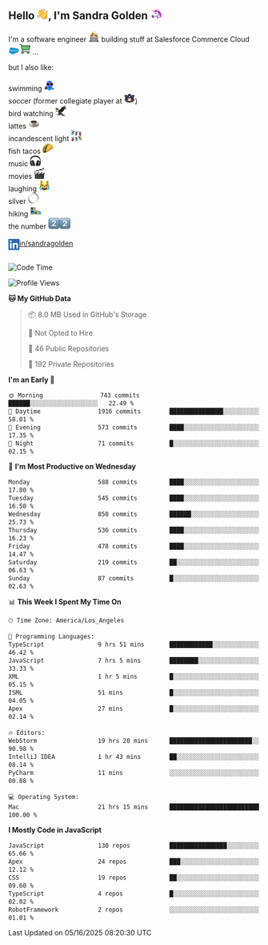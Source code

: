 ## Hello <img src="./static/emoji/wave.png" width="22" />, I'm Sandra Golden <img src="./static/emoji/unicorn-face.png" width="22" />

I'm a software engineer <img src="./static/emoji/female-technologist.png" width="22" /> building stuff at Salesforce Commerce Cloud <img src="./static/emoji/salesforce.png" width="22" /><img src="./static/emoji/commerce-cloud.png" width="22" />&nbsp;...

but I also like:<br/><br/>
swimming <img alt="swimming" src="./static/emoji/keep-swimming.png" width="22" /><br/>
soccer  (former collegiate player at <img src="./static/emoji/auburn.png" width="22" />)<br/>
bird watching <img src="./static/emoji/eagle.png" width="22" /><br/>
lattes <img src="./static/emoji/coffee.png" width="22" /><br/>
incandescent light <img src="./static/emoji/lights.png" width="22" /><br/>
fish tacos <img src="./static/emoji/taco.png" width="22" /><br/>
music <img src="./static/emoji/headphones.png" width="22" /><br/>
movies <img src="./static/emoji/movie-clapper.png" width="22" /><br/>
laughing <img src="./static/emoji/joy-cat.png" width="22" /><br/>
silver <img src="./static/emoji/silver-hoop.png" width="22" /><br/>
hiking <img src="./static/emoji/hiker.png" width="22" /><br/>
the number <img src="./static/emoji/two.png" width="22" /><img src="./static/emoji/two.png" width="22" />
<br/><br/>
<img align="left" alt="Sandra Golden | LinkedIn" width="22px" src="./static/emoji/linkedin.png" /> <a href="https://www.linkedin.com/in/sandragolden/">in/sandragolden</a>
<br/><br/>
<!--START_SECTION:waka-->
![Code Time](http://img.shields.io/badge/Code%20Time-1%2C097%20hrs%2038%20mins-blue)

![Profile Views](http://img.shields.io/badge/Profile%20Views-0-blue)

**🐱 My GitHub Data** 

> 📦 8.0 MB Used in GitHub's Storage 
 > 
> 🚫 Not Opted to Hire
 > 
> 📜 46 Public Repositories 
 > 
> 🔑 192 Private Repositories 
 > 
**I'm an Early 🐤** 

```text
🌞 Morning                743 commits         ██████░░░░░░░░░░░░░░░░░░░   22.49 % 
🌆 Daytime                1916 commits        ███████████████░░░░░░░░░░   58.01 % 
🌃 Evening                573 commits         ████░░░░░░░░░░░░░░░░░░░░░   17.35 % 
🌙 Night                  71 commits          █░░░░░░░░░░░░░░░░░░░░░░░░   02.15 % 
```
📅 **I'm Most Productive on Wednesday** 

```text
Monday                   588 commits         ████░░░░░░░░░░░░░░░░░░░░░   17.80 % 
Tuesday                  545 commits         ████░░░░░░░░░░░░░░░░░░░░░   16.50 % 
Wednesday                850 commits         ██████░░░░░░░░░░░░░░░░░░░   25.73 % 
Thursday                 536 commits         ████░░░░░░░░░░░░░░░░░░░░░   16.23 % 
Friday                   478 commits         ████░░░░░░░░░░░░░░░░░░░░░   14.47 % 
Saturday                 219 commits         ██░░░░░░░░░░░░░░░░░░░░░░░   06.63 % 
Sunday                   87 commits          █░░░░░░░░░░░░░░░░░░░░░░░░   02.63 % 
```


📊 **This Week I Spent My Time On** 

```text
🕑︎ Time Zone: America/Los_Angeles

💬 Programming Languages: 
TypeScript               9 hrs 51 mins       ████████████░░░░░░░░░░░░░   46.42 % 
JavaScript               7 hrs 5 mins        ████████░░░░░░░░░░░░░░░░░   33.33 % 
XML                      1 hr 5 mins         █░░░░░░░░░░░░░░░░░░░░░░░░   05.15 % 
ISML                     51 mins             █░░░░░░░░░░░░░░░░░░░░░░░░   04.05 % 
Apex                     27 mins             █░░░░░░░░░░░░░░░░░░░░░░░░   02.14 % 

🔥 Editors: 
WebStorm                 19 hrs 20 mins      ███████████████████████░░   90.98 % 
IntelliJ IDEA            1 hr 43 mins        ██░░░░░░░░░░░░░░░░░░░░░░░   08.14 % 
PyCharm                  11 mins             ░░░░░░░░░░░░░░░░░░░░░░░░░   00.88 % 

💻 Operating System: 
Mac                      21 hrs 15 mins      █████████████████████████   100.00 % 
```

**I Mostly Code in JavaScript** 

```text
JavaScript               130 repos           ████████████████░░░░░░░░░   65.66 % 
Apex                     24 repos            ███░░░░░░░░░░░░░░░░░░░░░░   12.12 % 
CSS                      19 repos            ██░░░░░░░░░░░░░░░░░░░░░░░   09.60 % 
TypeScript               4 repos             █░░░░░░░░░░░░░░░░░░░░░░░░   02.02 % 
RobotFramework           2 repos             ░░░░░░░░░░░░░░░░░░░░░░░░░   01.01 % 
```




 Last Updated on 05/16/2025 08:20:30 UTC
<!--END_SECTION:waka-->
